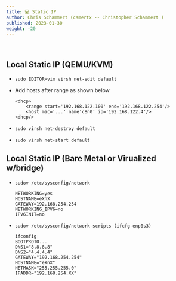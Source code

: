 ```yaml
---
title: 💻 Static IP
author: Chris Schammert (csmertx -- Christopher Schammert )
published: 2023-01-30
weight: -20
---
```


<br />

## Local Static IP (QEMU/KVM)

- ```sudo EDITOR=vim virsh net-edit default```

- Add hosts after range as shown below

	```
    <dhcp>
	    <range start='192.168.122.100' end='192.168.122.254'/>
        <host mac='...' name'c8n0' ip='192.168.122.4'/>
    <dhcp/>
	```

- ```sudo virsh net-destroy default```

- ```sudo virsh net-start default```

## Local Static IP (Bare Metal or Virualized w/bridge)

- ```sudov /etc/sysconfig/network```

    ```
    NETWORKING=yes
    HOSTNAME=eXnX
    GATEWAY=192.168.254.254
    NETWORKING_IPV6=no
    IPV6INIT=no
    ```

- ```sudov /etc/sysconfig/network-scripts (ifcfg-enp0s3)```

    ```
    ifconfig
    BOOTPROTO...
    DNS1="8.8.8.8"
    DNS2="4.4.4.4"
    GATEWAY="192.168.254.254"
    HOSTNAME="eXnX"
    NETMASK="255.255.255.0"
    IPADDR="192.168.254.XX"
    ```
